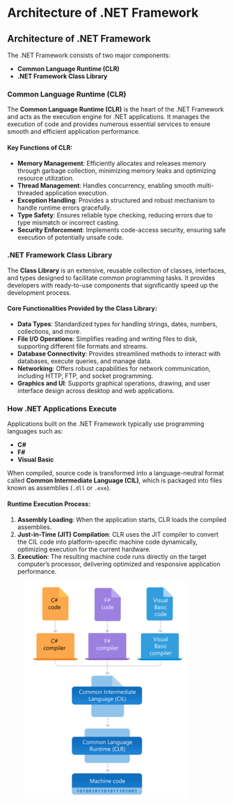 # Architecture of .NET Framework

## Architecture of .NET Framework

The .NET Framework consists of two major components:

* **Common Language Runtime (CLR)**
* **.NET Framework Class Library**

### Common Language Runtime (CLR)

The **Common Language Runtime (CLR)** is the heart of the .NET Framework and acts as the execution engine for .NET applications. It manages the execution of code and provides numerous essential services to ensure smooth and efficient application performance.

#### Key Functions of CLR:

* **Memory Management**: Efficiently allocates and releases memory through garbage collection, minimizing memory leaks and optimizing resource utilization.
* **Thread Management**: Handles concurrency, enabling smooth multi-threaded application execution.
* **Exception Handling**: Provides a structured and robust mechanism to handle runtime errors gracefully.
* **Type Safety**: Ensures reliable type checking, reducing errors due to type mismatch or incorrect casting.
* **Security Enforcement**: Implements code-access security, ensuring safe execution of potentially unsafe code.

### .NET Framework Class Library

The **Class Library** is an extensive, reusable collection of classes, interfaces, and types designed to facilitate common programming tasks. It provides developers with ready-to-use components that significantly speed up the development process.

#### Core Functionalities Provided by the Class Library:

* **Data Types**: Standardized types for handling strings, dates, numbers, collections, and more.
* **File I/O Operations**: Simplifies reading and writing files to disk, supporting different file formats and streams.
* **Database Connectivity**: Provides streamlined methods to interact with databases, execute queries, and manage data.
* **Networking**: Offers robust capabilities for network communication, including HTTP, FTP, and socket programming.
* **Graphics and UI**: Supports graphical operations, drawing, and user interface design across desktop and web applications.

### How .NET Applications Execute

Applications built on the .NET Framework typically use programming languages such as:

* **C#**
* **F#**
* **Visual Basic**

When compiled, source code is transformed into a language-neutral format called **Common Intermediate Language (CIL)**, which is packaged into files known as assemblies (`.dll` or `.exe`).

#### Runtime Execution Process:

1. **Assembly Loading**: When the application starts, CLR loads the compiled assemblies.
2. **Just-in-Time (JIT) Compilation**: CLR uses the JIT compiler to convert the CIL code into platform-specific machine code dynamically, optimizing execution for the current hardware.
3. **Execution**: The resulting machine code runs directly on the target computer’s processor, delivering optimized and responsive application performance.

<figure><img src="../.gitbook/assets/image (2).png" alt="Architecture of .NET Framework Diagram" width="375"><figcaption></figcaption></figure>
